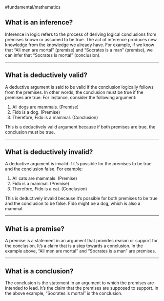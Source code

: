 #fundamental/mathematics

## What is an inference?

Inference in logic refers to the process of deriving logical conclusions from premises known or assumed to be true. The act of inference produces new knowledge from the knowledge we already have. For example, if we know that “All men are mortal” (premise) and “Socrates is a man” (premise), we can infer that “Socrates is mortal” (conclusion).

---

## What is deductively valid?

A deductive argument is said to be valid if the conclusion logically follows from the premises. In other words, the conclusion must be true if the premises are true. For instance, consider the following argument:

1. All dogs are mammals. (Premise)
2. Fido is a dog. (Premise)
3. Therefore, Fido is a mammal. (Conclusion)

This is a deductively valid argument because if both premises are true, the conclusion must be true.

---

## What is deductively invalid?

A deductive argument is invalid if it’s possible for the premises to be true and the conclusion false. For example:

1. All cats are mammals. (Premise)
2. Fido is a mammal. (Premise)
3. Therefore, Fido is a cat. (Conclusion)

This is deductively invalid because it’s possible for both premises to be true and the conclusion to be false. Fido might be a dog, which is also a mammal.

---

## What is a premise?

A premise is a statement in an argument that provides reason or support for the conclusion. It’s a claim that is a step towards a conclusion. In the example above, “All men are mortal” and “Socrates is a man” are premises.

---

## What is a conclusion?

The conclusion is the statement in an argument to which the premises are intended to lead. It’s the claim that the premises are supposed to support. In the above example, “Socrates is mortal” is the conclusion.
